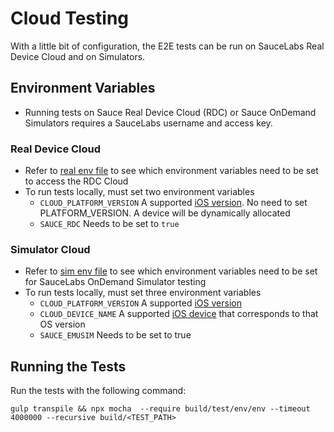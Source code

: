 # Cloud Testing

With a little bit of configuration, the E2E tests can be run on SauceLabs Real Device Cloud and on Simulators.

## Environment Variables
* Running tests on Sauce Real Device Cloud (RDC) or Sauce OnDemand Simulators requires a SauceLabs username and access key.

### Real Device Cloud
* Refer to [real env file](/test/env/env-ios-real.js) to see which environment variables need to be set to access the RDC Cloud
* To run tests locally, must set two environment variables
  * `CLOUD_PLATFORM_VERSION` A supported [iOS version](https://saucelabs.com/devices). No need to set PLATFORM_VERSION. A device will be dynamically allocated
  * `SAUCE_RDC` Needs to be set to `true`

### Simulator Cloud
* Refer to [sim env file](/test/env/env-ios-real.js) to see which environment variables need to be set for SauceLabs OnDemand Simulator testing
* To run tests locally, must set three environment variables
  * `CLOUD_PLATFORM_VERSION` A supported [iOS version](https://saucelabs.com/platforms)
  * `CLOUD_DEVICE_NAME` A supported [iOS device](https://saucelabs.com/platforms) that corresponds to that OS version
  * `SAUCE_EMUSIM` Needs to be set to true

## Running the Tests
Run the tests with the following command:

```gulp transpile && npx mocha  --require build/test/env/env --timeout 4000000 --recursive build/<TEST_PATH>```

